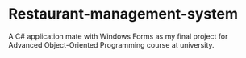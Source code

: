 # Restaurant-management-system
A C# application mate with Windows Forms as my final project for Advanced Object-Oriented Programming course at university.
